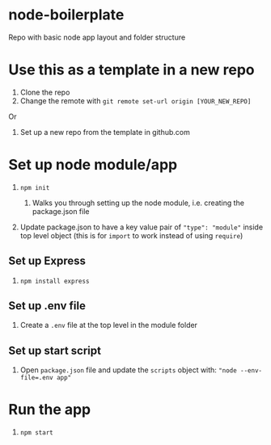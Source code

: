 # node-boilerplate
Repo with basic node app layout and folder structure

# Use this as a template in a new repo
1. Clone the repo
1. Change the remote with `git remote set-url origin [YOUR_NEW_REPO]`

Or 

1. Set up a new repo from the template in github.com

# Set up node module/app
1. `npm init` 
    1. Walks you through setting up the node module, i.e. creating the package.json file

1. Update package.json to have a key value pair of `"type": "module"` inside top level object (this is for `import` to work instead of using `require`)

## Set up Express
1. `npm install express`

## Set up .env file
1. Create a `.env` file at the top level in the module folder

## Set up start script
1. Open `package.json` file and update the `scripts` object with: `"node --env-file=.env app"`

# Run the app
1. `npm start`